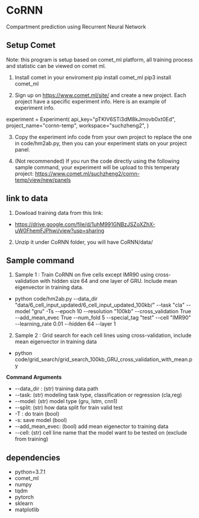 # CoRNN
Compartment prediction using Recurrent Neural Network


## Setup Comet

Note: this program is setup based on comet_ml platform, all training process and statistic can be viewed on comet ml.

1. Install comet in your enviroment
pip install comet_ml
pip3 install comet_ml

2. Sign up on https://www.comet.ml/site/ and create a new project. 
Each project have a specific experiment info. Here is an example of experiment info. 

experiment = Experiment(
    api_key="pTKIV6STi3dM8kJmovb0xt0Ed",
    project_name="cornn-temp",
    workspace="suchzheng2",
)

3. Copy the experiment info code from your own project to replace the one in code/hm2ab.py, then you can your experiment stats on your project panel. 

4. (Not recommended) If you run the code directly using the following sample command, your experiment will be upload to this temperaty project: https://www.comet.ml/suchzheng2/cornn-temp/view/new/panels


## link to data

1. Dowload training data from this link: 
* https://drive.google.com/file/d/1uhM991GNBzJSZoXZhX-uW0FhemFJPhwi/view?usp=sharing

2. Unzip it under CoRNN folder, you will have CoRNN/data/

## Sample command

1.  Sample 1 : Train CoRNN on five cells except IMR90 using cross-validation with hidden size 64 and one layer of GRU. Include mean eigenvector in training data.

* python code/hm2ab.py --data_dir "data/6_cell_input_updated/6_cell_input_updated_100kb/" --task "cla" --model "gru" -Ts --epoch 10 --resolution "100kb" --cross_validation True --add_mean_evec True --num_fold 5 --special_tag "test" --cell "IMR90" --learning_rate 0.01 --hidden 64 --layer 1

2. Sample 2 : Grid search for each cell lines using cross-validation, include mean eigenvector in training data
* python code/grid_search/grid_search_100kb_GRU_cross_validation_with_mean.py

**Command Arguments**
* --data_dir : (str) training data path
* --task:  (str) modeling task type, classification or regression (cla,reg) 
* --model: (str) model type (gru, lstm, cnn1)
* --split: (str) how data split for train valid test
* -T : do train (bool)
* -s: save model (bool)
* --add_mean_evec: (bool) add mean eigenector to training data
* --cell: (str) cell line name that the model want to be tested on (exclude from training)


## dependencies

* python=3.7.1
* comet_ml
* numpy
* tqdm
* pytorch
* sklearn
* matplotlib